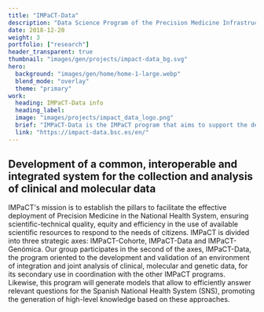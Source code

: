 ```yaml
---
title: "IMPaCT-Data"
description: "Data Science Program of the Precision Medicine Infrastructure associated with Science and Technology"
date: 2018-12-20
weight: 3
portfolio: ["research"]
header_transparent: true
thumbnail: "images/gen/projects/impact-data_bg.svg"
hero:
  background: "images/gen/home/home-1-large.webp"
  blend_mode: "overlay"
  theme: "primary"
work:
  heading: IMPaCT-Data info
  heading_label:
  image: "images/projects/impact_data_logo.png"
  brief: "IMPaCT-Data is the IMPaCT program that aims to support the development of a common, interoperable and integrated system for data collection and analysis clinical and molecular studies, providing for this the knowledge and resources available in the Spanish System of Science and Technology. This development will allow answering research questions from the different information systems and available clinical and molecular information."
  link: "https://impact-data.bsc.es/en/"
---
```


## Development of a common, interoperable and integrated system for the collection and analysis of clinical and molecular data

IMPaCT's mission is to establish the pillars to facilitate the effective deployment of Precision Medicine in the National Health System, ensuring scientific-technical quality, equity and efficiency in the use of available scientific resources to respond to the needs of citizens. IMPaCT is divided into three strategic axes: IMPaCT-Cohorte, IMPaCT-Data and IMPaCT-Genómica. Our group participates in the second of the axes, IMPaCT-Data, the program oriented to the development and validation of an environment of integration and joint analysis of clinical, molecular and genetic data, for its secondary use in coordination with the other IMPaCT programs. Likewise, this program will generate models that allow to efficiently answer relevant questions for the Spanish National Health System (SNS), promoting the generation of high-level knowledge based on these approaches.


